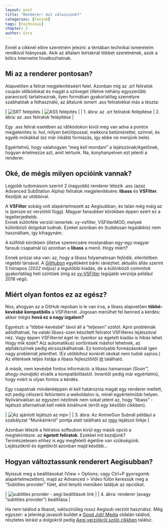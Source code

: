 ```yaml
---
layout: post
title: "Renderer: mit válasszunk?"
categories: [fansub]
tags: [technikai]
chapter: 2
author: Ezra
---
```


Ennél a cikknél előre szeretném jelezni: a témában technikai ismereteim rendkívül hiányosak. Akik az általam leírtaknál többet szeretnének, azok a bölcs Internetre hivatkozhatnak.


## Mi az a renderer pontosan?

Alapvetően a felirat megjelenítéséért felel. Azonban míg az .srt feliratok csupán időkódokat és magát a szöveget (illetve néhány egyszerűbb parancsot) tartalmaznak,
ilyen formában gyakorlatilag személyre szabhatóak a felhasználó, az általunk ismert .ass feliratokkal más a tészta:

| ![SRT felépítés]() | ![ASS felépítés]() |
| 1. ábra: az .srt feliratok felépítése | 2. ábra: az .ass feliratok felépítése |

Egy .ass felirat esetében az időkódokon kívül meg van adva a pontos megjelenítés is: hol, milyen betűtípussal, mekkora betűmérettel, színnel, és egyéb mókákkal (ez már inkább formázás, így ebbe ne menjünk bele).

Egyértelmű, hogy valahogyan “meg kell mondani” a lejátszónak/égetőnek, hogyan értelmezze azt, amit leírtunk. Na, konyhanyelven ezt jelenti a renderer.


## Oké, de mégis milyen opcióink vannak?
Legjobb tudomásom szerint 2 (nagyobb) renderer létezik .ass (azaz Advanced SubStation Alpha) feliratok megjelenítésére: **libass** és **VSFilter**. Kezdjük az utóbbival.

A **VSFilter** sokáig volt alapértelmezett az Aegisubban, és talán még máig az is (persze ez verziótól függ). Magyar fansubber körökben éppen ezért ez a legelterjedtebb.  
Ennek különféle verziói ismertek: xy-vsfilter, VSFilterMOD, melyek különböző dolgokat tudnak. Ezeket azonban én (tudatosan legalábbis) nem használtam, így kihagynám.

A külföldi körökben (illetve szerencsére mostanában egy-egy magyar fansub csapatnál is) azonban a **libass** a menő. Hogy miért?

Ennek prózai oka van: az, hogy a libass folyamatosan fejlődik, ellentétben régebbi társával. A [GitHubon](https://github.com/libass/libass) egyébként bárki ránézhet: aktuális állás szerint 5 hónapos *(2022 május)* a legutóbbi kiadás,
de a különböző commitok gyakorlatilag heti szintűek (míg az [xy-VSFilter](https://github.com/Cyberbeing/xy-VSFilter) legújabb verziója például 2018 végi).


## Miért olyan fontos ez az egész?
Nos, ahogyan az a GitHub repoban is le van írva, a libass alapvetően **többé-kevésbé kompatibilis** a VSFilterrel. Jogosan merülhet fel benned a kérdés: akkor mégis **hová ez a nagy izgalom?**

Egyrészt: a “többé-kevésbé” távol áll a “teljesen” szótól. Apró problémák adódhatnak, ha valaki libass-szen készített feliratot VSFilteres lejátszóval néz. Vagy éppen VSFilterrel éget le: ilyenkor az égetett kiadás is hibás lehet.  
Hogy mik ezek? A(z automatikus) sortörések máshol lehetnek, az alphák/színek pedig elcsúszkálhatnak. Ez komolyabb formázásoknál igen nagy problémát jelenthet.
(Ez utóbbihoz konkrét okokat nem tudok sajnos.)  
Az eltérések teljes listája a libass fejlesztőitől [itt](https://github.com/libass/libass/wiki/Differences-between-Libass-and-VSFilters) található.

A másik, nem kevésbé fontos információ: a libass hamarosan *(Soon™, ahogy mondják)* elválik a kompatibilitástól. Innentől pedig már egyértelmű, hogy miért is olyan fontos a kérdés.

Egy csapatnak mindenképpen el kell határoznia magát egy renderer mellett, ezt pedig célszerű feltüntetni a weboldalon is, minél egyértelműbb helyen.  
Nyilvánvalóan az egyszeri nézőnek nem sokat jelent az, hogy “libass” - lejátszó alternatívát kell nekik kínálnunk (erről egy későbbi cikkben).

| ![Az ajánlott lejátszó az mpv](https://files.catbox.moe/u5s0ff.png) |
| 3. ábra: Az AnimeGun Subnál például a szabályzat “Munkáinkról” pontja alatt található az [mpv](https://mpv.io/) lejátszó linkje |

Azonban létezik a feliratos softsubon kívül egy másik opció a megtekintésre: az **égetett feliratok**. Ezekkel mit kezdjünk?  
Természetesen ehhez is egy megfelelő égetőre van szükségünk. Lejátszókról és égetőkről azonban majd később...


## Hogyan változtassunk renderert Aegisubban?
Nyissuk meg a beállításokat (View > Options; vagy Ctrl+P gyorsgomb alapértelmezetten), majd az Advanced > Video fülön keressük meg a “Subtitles provider” fület, ahol lenyíló menüben találjuk az opciókat.

| ![subtitles provider - aegi beállítások link](https://files.catbox.moe/eykfdx.png) |
| 4. ábra: renderer (avagy “subtitles provider”) beállítása |

Ha nem találod a libasst, valószínűleg rossz Aegisub verziót használsz. Még egyszer: a jelenlegi javasolt buildet a [Good Job! Media](https://www.goodjobmedia.com/fansubbing/) oldalán találod,
részletes leírást a dolgokról pedig [Aegi verziókról szóló cikkben](https://shslezra.wordpress.com/2022/10/07/aegisub-verziok-mi-a-kulonbseg-es-kinek-fontos/) találsz.